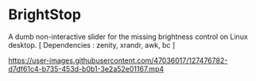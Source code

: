 
# BrightStop
A dumb non-interactive slider for the missing brightness control on Linux desktop.
[ Dependencies : zenity, xrandr, awk, bc ]

https://user-images.githubusercontent.com/47036017/127476782-d7df61c4-b735-453d-b0b1-3e2a52e01167.mp4
